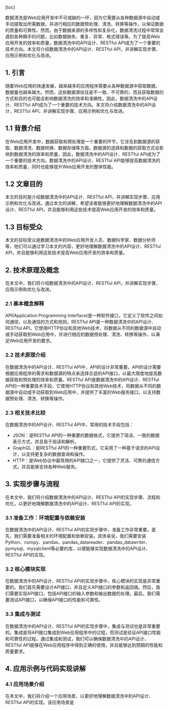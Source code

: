 
[toc]                    
                
                
数据清洗是Web应用开发中不可或缺的一环，因为它需要从各种数据源中自动或手动提取出所需数据，并进行相应的数据预处理、清洗、转换等操作，以保证数据的质量和可靠性。然而，由于数据来源的多样性和复杂化，数据清洗过程中常常会遇到各种棘手的问题，比如数据缺失、重复、异常、格式错误等。为了提高Web应用开发的效率和质量，数据清洗中的API设计、RESTful API成为了一个重要的技术方向。本文将介绍数据清洗中的API设计、RESTful API，并讲解实现步骤、应用示例和优化与改进。

## 1. 引言

随着Web应用的快速发展，越来越多的应用程序需要从各种数据源中获取数据，数据量也越来越大。然而，这些数据源往往是不一致、不可靠的，而且获取数据的方式和目的也可能会影响数据清洗的效率和准确性。因此，数据清洗中的API设计、RESTful API成为了一个重要的技术方向。本文将介绍数据清洗中的API设计、RESTful API，并讲解实现步骤、应用示例和优化与改进。

## 1.1 背景介绍

在Web应用开发中，数据获取和预处理是一个重要的环节，它涉及到数据源的获取、数据清洗、数据转换、数据存储等方面。数据源的选择和数据的获取方式会影响到数据清洗的效率和质量，因此，数据清洗中的API设计、RESTful API成为了一个重要的技术方向。数据清洗中的API设计、RESTful API能够提高数据清洗的效率和质量，同时也能够提升Web应用开发的整体性能。

## 1.2 文章目的

本文的目的是介绍数据清洗中的API设计、RESTful API，并讲解实现步骤、应用示例和优化与改进。通过本文的讲解，希望读者能够更好地理解数据清洗中的API设计、RESTful API，并且能够利用这些技术提高Web应用开发的效率和质量。

## 1.3 目标受众

本文的目标受众是数据清洗中的Web应用开发人员、数据科学家、数据分析师等，他们可以通过学习本文的内容，更好地理解数据清洗中的API设计、RESTful API，并且能够利用这些技术提高Web应用开发的效率和质量。

## 2. 技术原理及概念

在本文中，我们将介绍数据清洗中的API设计、RESTful API，并讲解实现步骤、应用示例和优化与改进。

### 2.1 基本概念解释

API(Application Programming Interface)是一种软件接口，它定义了软件之间如何通信，以及通信的方式和规则。RESTful API是一种数据清洗中的API设计、RESTful API，它使用HTTP协议和其他Web技术，将数据从不同的数据源中自动或手动获取到Web应用中，并进行相应的数据预处理、清洗、转换等操作，以满足Web应用开发的要求。

### 2.2 技术原理介绍

在数据清洗中的API设计、RESTful API中，API的设计非常重要。API的设计需要根据应用程序的需求和数据源的特点来选择合适的API接口，以最大限度地提高数据获取和预处理的效率和质量。RESTful API是数据清洗中的API设计、RESTful API的一种重要技术手段，它使用HTTP协议和其他Web技术，将数据从不同的数据源中自动或手动获取到Web应用中，并提供了丰富的Web服务接口，以支持数据预处理、清洗、转换等操作。

### 2.3 相关技术比较

在数据清洗中的API设计、RESTful API中，常用的技术手段包括：

* JSON：是RESTful API的一种重要的数据格式，它提供了简洁、一致的数据表示方式，并且易于阅读和解析。
* GraphQL：是RESTful API的一种重要形式，它采用了一种基于请求的API设计，以支持更复杂的数据查询和操作。
* HTTP：是Web协议中最常用的API接口之一，它提供了灵活、可靠的通信方式，并且能够支持各种Web服务。

## 3. 实现步骤与流程

在本文中，我们将介绍数据清洗中的API设计、RESTful API的实现步骤、流程和优化，以更好地理解数据清洗中的API设计、RESTful API的实现。

### 3.1 准备工作：环境配置与依赖安装

在数据清洗中的API设计、RESTful API的实现步骤中，准备工作非常重要。首先，我们需要准备相关的环境配置和依赖安装。具体来说，我们需要安装Python、numpy、pandas、pandas\_datareader、pandas\_datawriter、pymysql、mysqlclient等必要的库，以便能够实现数据清洗中的API设计、RESTful API的实现。

### 3.2 核心模块实现

在数据清洗中的API设计、RESTful API的实现步骤中，核心模块的实现是非常重要的。我们首先需要设计API接口，并且定义API接口的参数和返回值。然后，我们需要实现API接口，包括API接口的输入参数和输出数据的处理。最后，我们需要测试API接口，以确保API接口的性能和可靠性。

### 3.3 集成与测试

在数据清洗中的API设计、RESTful API的实现步骤中，集成与测试也是非常重要的。集成是将API接口集成到Web应用程序中的过程，而测试是验证API接口性能和可靠性的过程。通过集成和测试，我们可以确保数据清洗中的API设计、RESTful API能够在Web应用程序中得到正确的使用，并且能够达到预期的性能和质量要求。

## 4. 应用示例与代码实现讲解

### 4.1 应用场景介绍

在本文中，我们将介绍一个应用场景，以更好地理解数据清洗中的API设计、RESTful API的实现。该应用场景是

